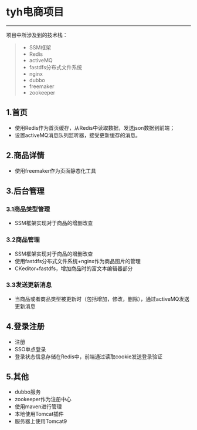 # tyh电商项目

------
项目中所涉及到的技术栈：

> * SSM框架
> * Redis
> * activeMQ
> * fastdfs分布式文件系统
> * nginx
> * dubbo
> * freemaker
> * zookeeper

## 1.首页

- 使用Redis作为首页缓存，从Redis中读取数据，发送json数据到前端；
- 设置activeMQ消息队列监听器，接受更新缓存的消息。

## 2.商品详情

- 使用freemaker作为页面静态化工具

## 3.后台管理
### 3.1商品类型管理
- SSM框架实现对于商品的增删改查

### 3.2商品管理
- SSM框架实现对于商品的增删改查
- 使用fastdfs分布式文件系统+nginx作为商品图片的管理
- CKeditor+fastdfs，增加商品时的富文本编辑器部分

### 3.3发送更新消息
- 当商品或者商品类型被更新时（包括增加，修改，删除），通过activeMQ发送更新消息

## 4.登录注册
- 注册
- SSO单点登录
- 登录状态信息存储在Redis中，前端通过读取cookie发送登录验证

## 5.其他
- dubbo服务
- zookeeper作为注册中心
- 使用maven进行管理
- 本地使用Tomcat插件
- 服务器上使用Tomcat9
